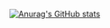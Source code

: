 <!-- - 👋 Hi, I’m @Hiromasa-H
- 👀 I’m interested in ...
- 🌱 I’m currently learning ...
- 💞️ I’m looking to collaborate on ...
- 📫 How to reach me ... -->

[![Anurag's GitHub stats](https://github-readme-stats.vercel.app/api?username=Hiromasa-H&show_icons=true&theme=dark&count_private=true)](https://github.com/anuraghazra/github-readme-stats)

<!---
Hiromasa-H/Hiromasa-H is a ✨ special ✨ repository because its `README.md` (this file) appears on your GitHub profile.
You can click the Preview link to take a look at your changes.
--->
